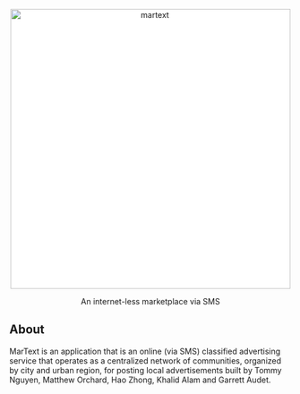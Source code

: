 <p align="center">
  <a href="https://martext.mybluemix.net/">
    <img alt="martext" src="https://martext.mybluemix.net/MarTextLogoSmall.png" width="500" style="background: white;">
  </a>
</p>

<p align="center">
  An internet-less marketplace via SMS
</p>

## About
MarText is an application that is an online (via SMS) classified advertising service that operates as a centralized network of communities, organized by city and urban region, for posting local advertisements built by Tommy Nguyen, Matthew Orchard, Hao Zhong, Khalid Alam and Garrett Audet.
